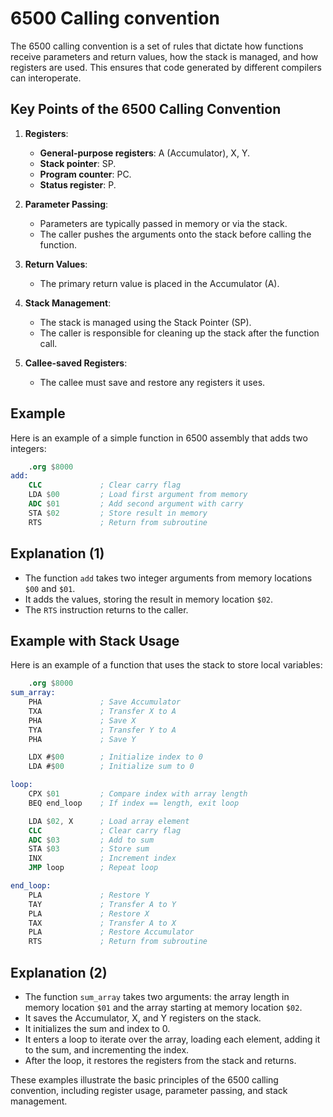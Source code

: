 # 6500 Calling convention

The 6500 calling convention is a set of rules that dictate how functions receive parameters and return values, how the stack is managed, and how registers are used. This ensures that code generated by different compilers can interoperate.

## Key Points of the 6500 Calling Convention

1. **Registers**:
    - **General-purpose registers**: A (Accumulator), X, Y.
    - **Stack pointer**: SP.
    - **Program counter**: PC.
    - **Status register**: P.

2. **Parameter Passing**:
    - Parameters are typically passed in memory or via the stack.
    - The caller pushes the arguments onto the stack before calling the function.

3. **Return Values**:
    - The primary return value is placed in the Accumulator (A).

4. **Stack Management**:
    - The stack is managed using the Stack Pointer (SP).
    - The caller is responsible for cleaning up the stack after the function call.

5. **Callee-saved Registers**:
    - The callee must save and restore any registers it uses.

## Example

Here is an example of a simple function in 6500 assembly that adds two integers:

```nasm
    .org $8000
add:
    CLC             ; Clear carry flag
    LDA $00         ; Load first argument from memory
    ADC $01         ; Add second argument with carry
    STA $02         ; Store result in memory
    RTS             ; Return from subroutine
```

## Explanation (1)

- The function `add` takes two integer arguments from memory locations `$00` and `$01`.
- It adds the values, storing the result in memory location `$02`.
- The `RTS` instruction returns to the caller.

## Example with Stack Usage

Here is an example of a function that uses the stack to store local variables:

```nasm
    .org $8000
sum_array:
    PHA             ; Save Accumulator
    TXA             ; Transfer X to A
    PHA             ; Save X
    TYA             ; Transfer Y to A
    PHA             ; Save Y

    LDX #$00        ; Initialize index to 0
    LDA #$00        ; Initialize sum to 0

loop:
    CPX $01         ; Compare index with array length
    BEQ end_loop    ; If index == length, exit loop

    LDA $02, X      ; Load array element
    CLC             ; Clear carry flag
    ADC $03         ; Add to sum
    STA $03         ; Store sum
    INX             ; Increment index
    JMP loop        ; Repeat loop

end_loop:
    PLA             ; Restore Y
    TAY             ; Transfer A to Y
    PLA             ; Restore X
    TAX             ; Transfer A to X
    PLA             ; Restore Accumulator
    RTS             ; Return from subroutine
```

## Explanation (2)

- The function `sum_array` takes two arguments: the array length in memory location `$01` and the array starting at memory location `$02`.
- It saves the Accumulator, X, and Y registers on the stack.
- It initializes the sum and index to 0.
- It enters a loop to iterate over the array, loading each element, adding it to the sum, and incrementing the index.
- After the loop, it restores the registers from the stack and returns.

These examples illustrate the basic principles of the 6500 calling convention, including register usage, parameter passing, and stack management.